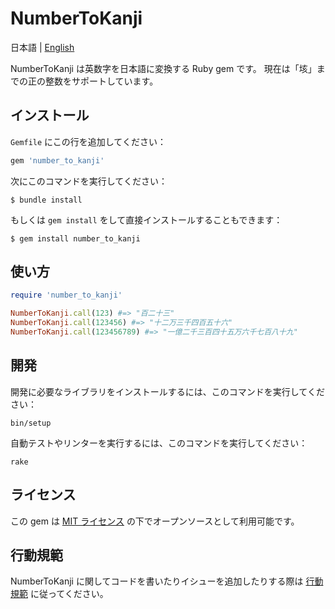 # NumberToKanji
日本語 | [English](./doc/README_EN.md)

NumberToKanji は英数字を日本語に変換する Ruby gem です。
現在は「垓」までの正の整数をサポートしています。

## インストール
`Gemfile` にこの行を追加してください：

```ruby
gem 'number_to_kanji'
```

次にこのコマンドを実行してください：

```
$ bundle install
```

もしくは `gem install` をして直接インストールすることもできます：

```
$ gem install number_to_kanji
```

## 使い方
```ruby
require 'number_to_kanji'

NumberToKanji.call(123) #=> "百二十三"
NumberToKanji.call(123456) #=> "十二万三千四百五十六"
NumberToKanji.call(123456789) #=> "一億二千三百四十五万六千七百八十九"
```

## 開発
開発に必要なライブラリをインストールするには、このコマンドを実行してください：

```
bin/setup
```

自動テストやリンターを実行するには、このコマンドを実行してください：

```
rake
```

## ライセンス
この gem は [MIT ライセンス](https://opensource.org/licenses/MIT) の下でオープンソースとして利用可能です。

## 行動規範
NumberToKanji に関してコードを書いたりイシューを追加したりする際は [行動規範](https://github.com/yamat47/number_to_kanji/blob/main/CODE_OF_CONDUCT.md) に従ってください。

